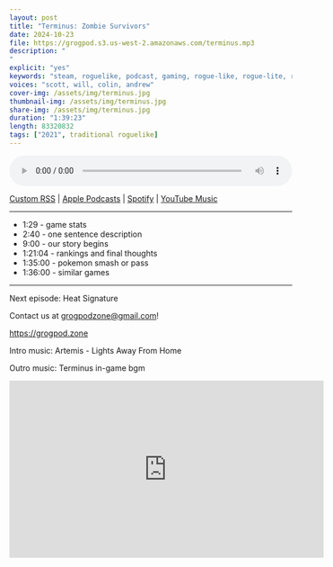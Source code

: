 ```yaml
---
layout: post
title: "Terminus: Zombie Survivors"
date: 2024-10-23
file: https://grogpod.s3.us-west-2.amazonaws.com/terminus.mp3
description: "
"
explicit: "yes" 
keywords: "steam, roguelike, podcast, gaming, rogue-like, rogue-lite, roguelite"
voices: "scott, will, colin, andrew"
cover-img: /assets/img/terminus.jpg
thumbnail-img: /assets/img/terminus.jpg
share-img: /assets/img/terminus.jpg
duration: "1:39:23"
length: 83320832  
tags: ["2021", traditional roguelike]
---
```





<div class="container">
  <audio controls style="width: 100%;">
    <source src="https://grogpod.s3.us-west-2.amazonaws.com/terminus.mp3" type="audio/mpeg">
  </audio>
</div>

[Custom RSS](https://grogpod.zone/feed.xml) | [Apple Podcasts](https://podcasts.apple.com/us/podcast/grogpod/id1650474911) | [Spotify](https://open.spotify.com/show/655SEhPUWIC77oO3hILe0b) | [YouTube Music](https://music.youtube.com/playlist?list=PL-ShOmyMvd4jYFChE6tgj0JYG8RKK4xe0) 

---
* 1:29 - game stats
* 2:40 - one sentence description
* 9:00 - our story begins
* 1:21:04 - rankings and final thoughts
* 1:35:00 - pokemon smash or pass
* 1:36:00 - similar games

---



Next episode: Heat Signature

Contact us at grogpodzone@gmail.com!

https://grogpod.zone

Intro music: Artemis - Lights Away From Home

Outro music: Terminus in-game bgm

<div class="embed-responsive embed-responsive-16by9">
<iframe width="560" height="315" src="https://www.youtube.com/embed/xxxxxxxxxxxx" title="YouTube video player" frameborder="0" allow="accelerometer; autoplay; clipboard-write; encrypted-media; gyroscope; picture-in-picture" allowfullscreen></iframe>
</div>
